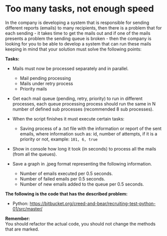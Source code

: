 # Too many tasks, not enough speed

In the company is developing a system that is responsible for sending different reports (emails) to
many recipients, then there is a problem that for each sending - it takes time to get the mails out and if
one of the mails presents a problem the sending queue is broken - then the company is looking for
you to be able to develop a system that can run these mails keeping in mind that your solution must
solve the following points:

__Tasks:__ <br/>
* Mails must now be processed separately and in parallel.
  * Mail pending processing
  * Mails under retry process
  * Priority mails

* Get each mail queue (pending, retry, priority) to run in different processes, each queue
  processing process should run the same in N number of defined sub processes (recommended 8 sub processes).

* When the script finishes it must execute certain tasks:
  * Saving process of a .txt file with the information or report of the sent emails, where
    information such as: id, number of attempts, if it is a priority or not, example: `101, 6, true`

* Show in console how long it took (in seconds) to process all the mails (from all the queues).

* Save a graph in .jpeg format representing the following information.
  * Number of emails executed per 0.5 seconds.
  * Number of failed emails per 0.5 seconds.
  * Number of new emails added to the queue per 0.5 seconds.

__The following is the code that has the described problem:__ <br/>
* Python: https://bitbucket.org/creed-and-bear/recruiting-test-python-01/src/master/

__Remember:__ <br/>
You should refactor the actual code, you should not change the methods that are marked.
